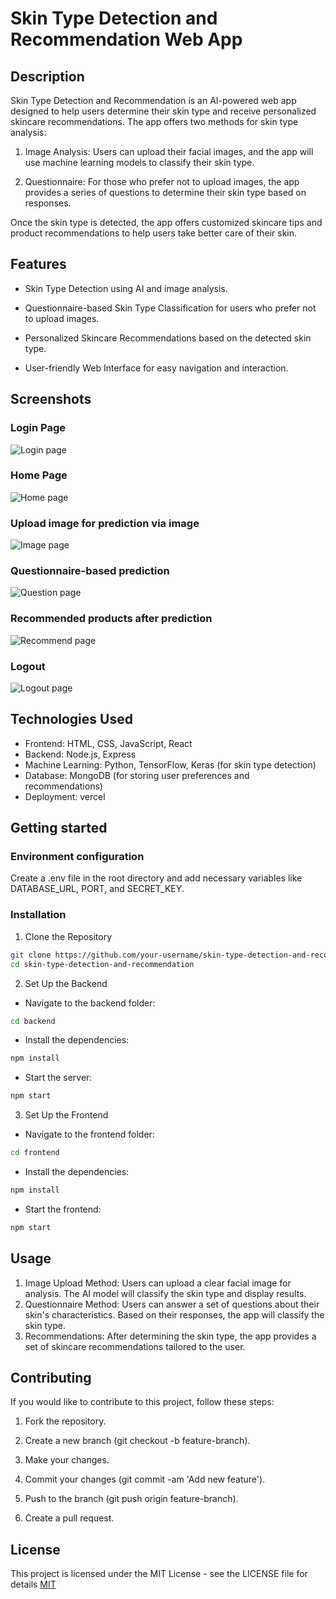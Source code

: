 # Skin Type Detection and Recommendation Web App

## Description
Skin Type Detection and Recommendation is an AI-powered web app designed to help users determine their skin type and receive personalized skincare recommendations. The app offers two methods for skin type analysis:

1. Image Analysis: Users can upload their facial images, and the app will use machine learning models to classify their skin type.

2. Questionnaire: For those who prefer not to upload images, the app provides a series of questions to determine their skin type based on responses.

Once the skin type is detected, the app offers customized skincare tips and product recommendations to help users take better care of their skin.

## Features
- Skin Type Detection using AI and image analysis.

- Questionnaire-based Skin Type Classification for users who prefer not to upload images.

- Personalized Skincare Recommendations based on the detected skin type.

- User-friendly Web Interface for easy navigation and interaction.

## Screenshots
### Login Page 

![Login page](photos-for-readmd/ss1.png)

### Home Page 
![Home page](photos-for-readmd/ss2.png)

### Upload image for prediction via image
![Image page](photos-for-readmd/ss3.png)

### Questionnaire-based prediction
![Question page](photos-for-readmd/ss4.png)

### Recommended products after prediction
![Recommend page](photos-for-readmd/ss5.png)

### Logout 
![Logout page](photos-for-readmd/ss6.png)

## Technologies Used
- Frontend: HTML, CSS, JavaScript, React
- Backend: Node.js, Express
- Machine Learning: Python, TensorFlow, Keras (for skin type detection)
- Database: MongoDB (for storing user preferences and recommendations)
- Deployment: vercel

## Getting started

### Environment configuration
Create a .env file in the root directory and add necessary variables like DATABASE_URL, PORT, and SECRET_KEY.

### Installation
1. Clone the Repository
```bash
git clone https://github.com/your-username/skin-type-detection-and-recommendation.git
cd skin-type-detection-and-recommendation
```

2. Set Up the Backend
- Navigate to the backend folder:
```bash
cd backend
```

- Install the dependencies:
```bash
npm install
```

- Start the server:
```bash
npm start
```

3. Set Up the Frontend
- Navigate to the frontend folder:
```bash
cd frontend
```

- Install the dependencies:
```bash
npm install
```

- Start the frontend:
```bash
npm start
```

## Usage
1. Image Upload Method: Users can upload a clear facial image for analysis. The AI model will classify the skin type and display results.
2. Questionnaire Method: Users can answer a set of questions about their skin's characteristics. Based on their responses, the app will classify the skin type.
3. Recommendations: After determining the skin type, the app provides a set of skincare recommendations tailored to the user.

## Contributing
If you would like to contribute to this project, follow these steps:
1. Fork the repository.
2. Create a new branch (git checkout -b feature-branch).
3. Make your changes.
4. Commit your changes (git commit -am 'Add new feature').

5. Push to the branch (git push origin feature-branch).

6. Create a pull request.

## License
This project is licensed under the MIT License - see the LICENSE file for details
[MIT](LICENSE)
